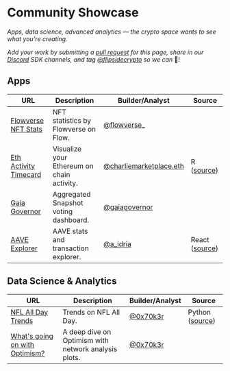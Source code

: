# Community Showcase

_Apps, data science, advanced analytics — the crypto space wants to see what you're creating._

_Add your work by submitting a_ [_pull request_](https://github.com/FlipsideCrypto/gitbook/) _for this page, share in our_ [_Discord_](https://discord.gg/ZmU3jQuu6W) _SDK channels, and tag_ [_@flipsidecrypto_](https://twitter.com/flipsidecrypto/) _so we can_ 📣!

## Apps

| URL                                                                        | Description                                | Builder/Analyst                                                 | Source                                                        |
| -------------------------------------------------------------------------- | ------------------------------------------ | --------------------------------------------------------------- | ------------------------------------------------------------- |
| [Flowverse NFT Stats](https://nft.flowverse.co/stats)                      | NFT statistics by Flowverse on Flow.       | [@flowverse\_](https://twitter.com/flowverse\_)                 |                                                               |
| [Eth Activity Timecard](https://science.flipsidecrypto.xyz/eth-timecard/)  | Visualize your Ethereum on chain activity. | [@charliemarketplace.eth](https://twitter.com/charliemktplace)  | R ([source](https://github.com/FlipsideCrypto/eth\_activity)) |
| [Gaia Governor](https://app.gaiagovernor.com/)                             | Aggregated Snapshot voting dashboard.      | [@gaiagovernor](https://twitter.com/gaiagovernor)               |                                                               |
| [AAVE Explorer](https://aave-explorer.vercel.app/)                         | AAVE stats and transaction explorer.       | [@a\_idria](https://twitter.com/a\_idria)                       | React ([source](https://github.com/akbaridria/aave-explorer)) |

## Data Science & Analytics

| URL                                                                                                                                         | Description                                          | Builder/Analyst                         | Source                                                    |
| ------------------------------------------------------------------------------------------------------------------------------------------- | ---------------------------------------------------- | --------------------------------------- | --------------------------------------------------------- |
| [NFL All Day Trends](https://jokersden-nflallday-app-j9b8l8.streamlitapp.com/)                                                              | Trends on NFL All Day.                               | [@0x70k3r](https://twitter.com/0x70k3r) | Python ([source](https://github.com/jokersden/nflallday)) |
| [What's going on with Optimism?](https://mirror.xyz/0x6BA168A7cA20eC008F4332d196A2121e198663EA/lNK22UUkF1Dxz9FQKccbrDP9f0Fm73k7rnq2qLALEW0) | A deep dive on Optimism with network analysis plots. | [@0x70k3r](https://twitter.com/0x70k3r) |                                                           |
